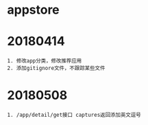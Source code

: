 # appstore
# 20180414
    1. 修改app分类，修改推荐应用
    2. 添加gitignore文件，不跟踪某些文件

# 20180508
    1. /app/detail/get接口 captures返回添加英文逗号